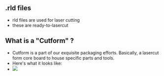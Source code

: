 ## .rld files
- rld files are used for laser cutting
- these are ready-to-lasercut

## What is a "Cutform" ?
- Cutform is a part of our exquisite packaging efforts. Basically, a lasercut form core board to house specific parts and tools.
- Here's what it looks like:
- ![](http://i.imgur.com/9cQ7EgX.png)
